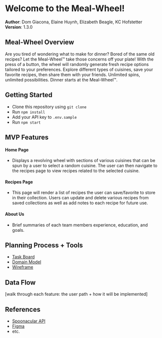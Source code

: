 # Welcome to the Meal-Wheel!

**Author**: Dom Giacona, Elaine Huynh, Elizabeth Beagle, KC Hofstetter
**Version**: 1.3.0 

## Meal-Wheel Overview
Are you tired of wondering what to make for dinner? Bored of the same old recipes? Let the Meal-Wheel™ take those concerns off your plate! With the press of a button, the wheel will randomly generate fresh recipe options tailored to your preferences. Explore different types of cuisines, save your favorite recipes, then share them with your friends. Unlimited spins, unlimited possibilities. Dinner starts at the Meal-Wheel™.

## Getting Started
- Clone this repository using `git clone`
- Run `npm install`
- Add your API key to `.env.sample`
- Run `npm start`

## MVP Features

#### Home Page
- Displays a revolving wheel with sections of various cuisines that can be spun by a user to select a random cuisine. The user can then navigate to the recipes page to view recipes related to the selected cuisine.

#### Recipes Page
- This page will render a list of recipes the user can save/favorite to store in their collection. Users can update and delete various recipes from saved collections as well as add notes to each recipe for future use.

#### About Us
- Brief summaries of each team members experience, education, and goals.

## Planning Process + Tools

- [Task Board](https://www.figma.com/file/pEkToYnDUGIEcniFiL54P7/301-Project?node-id=0%3A1)
- [Domain Model](linked)
- [Wireframe](https://www.figma.com/file/Yena0C47DjM6qkXmdhbyTk/Meal-Wheel-Wireframe?node-id=475%3A145)

## Data Flow

[walk through each feature: the user path + how it will be implemented]

## References

- [Spoonacular API](https://spoonacular.com/food-api)
- [Figma](Figma.com)
- etc.
